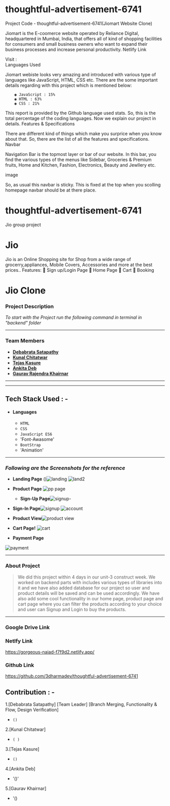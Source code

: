 # thoughtful-advertisement-6741

Project Code - thoughtful-advertisement-6741(Jiomart Website Clone)

Jiomart is the E-coomerce website operated by Reliance Digital, headquartered in Mumbai, India, that offers all of kind of shopping facilities for consumers and small business owners who want to expand their business processes and increase personal productivity.
Netlify Link

Visit :  
Languages Used

Jiomart webiste looks very amazing and introduced with various type of languages like JavaScript, HTML, CSS etc. There are the some important details regarding with this project which is mentioned below:

        ◉ JavaScript : 15%
        ◉ HTML : 63%
        ◉ CSS : 21% 

This report is provided by the Github language used stats. So, this is the total percentage of the coding languages. Now we explain our project in details.
Features & Specifications

There are different kind of things which make you surprice when you know about that. So, there are the list of all the features and specifications.
Navbar

Navigation Bar is the topmost layer or bar of our website. In this bar, you find the various types of the menus like  Sidebar, Groceries & Premium fruits, Home and Kitchen, Fashion, Electronics, Beauty and Jewllery  etc.

image

So, as usual this navbar is sticky. This is fixed at the top when you scolling homepage navbar should be at there place.

 # thoughtful-advertisement-6741
Jio group project

# Jio
Jio is an Online Shopping site for  Shop from a wide range of grocerry,appliances, Mobile Covers, Accessories and more at the best prices.. Features:  Sign up/Login Page  Home Page  Cart  Booking

# Jio Clone

### Project Description

_To start with the Project run the following command in terminal in "backend" folder_



---

### Team Members

- **[Debabrata Satapathy](https://github.com/3dharmadev)**
- **[Kunal Chitatwar](https://github.com/shivanithakur36)**
- **[Tejas Kasure](https://github.com/tejaskasure)**
- **[Ankita Deb](https://github.com/anki2001ta)**
- **[ Gaurav Rajendra Khairnar](https://github.com/gauravkh8999)**


---

---

## Tech Stack Used : -

- #### Languages
  - `HTML`
  - `CSS`
  - `JavaScript ES6`
  - 'Font-Awasome'
  - `BootStrap`
  - 'Animation'


---

### _Following are the Screenshots for the reference_

- **Landing Page**
  ()![landing](https://user-images.githubusercontent.com/103955083/193464162-7cbf3ad5-cf0f-4231-9995-b07769aceb3c.png)
![land2](https://user-images.githubusercontent.com/103955083/193464622-c5bb83d4-fc16-412a-9d6e-7e49bd55dbab.png)

  

- **Product Page**
![pp page](https://user-images.githubusercontent.com/103955083/193464194-af4c9ba1-32cc-49a5-88d9-8fd3380389fc.png)

  - **Sign-Up Page**![signup-](https://user-images.githubusercontent.com/103955083/193464233-4b041d2b-3e74-4e57-a053-ad916f896cf4.png)

  
 - **Sign-In Page**![signup](https://user-images.githubusercontent.com/103955083/193464256-51baa4e0-cfd9-41c8-bfee-d7dfbdb276a2.png)
![account](https://user-images.githubusercontent.com/103955083/193464367-9a7087a6-fd2f-4e88-b0b9-3e5d1c0b2eca.png)

- **Product View**![product view](https://user-images.githubusercontent.com/103955083/193464604-d2ec1ab7-97ab-4321-a57d-8f8dbb14f7dc.png)


- **Cart Page!**
![cart](https://user-images.githubusercontent.com/103955083/193464346-0bc2f01a-f481-4ff3-ad26-bede0468dc70.png)


 

- **Payment Page**

 ![payment](https://user-images.githubusercontent.com/103955083/193464395-fed7bc1d-145b-44e2-818f-d79bf83320a4.png)



---

### About Project

> We did this project within 4 days in our unit-3 construct week. We worked on backend parts with includes various types of libraries into it and we have also added database for our project so user and product details will be saved and can be used accordingly. We have also add some cool functionality in our home page, product page and cart page where you can filter the products according to your choice and user can Signup and Login to buy the products.

---



### Google Drive Link




### Netlfy Link
https://gorgeous-naiad-f7f9d2.netlify.app/

### Github Link
https://github.com/3dharmadev/thoughtful-advertisement-6741


## Contribution : -

1.[Debabrata Satapathy] [Team Leader] 
[Branch Merging, Functionality & Flow, Design Verification]
- `()`

2.[Kunal Chitatwar]

- `( )`

3.[Tejas Kasure]

- `()`

4.[Ankita Deb]
- '()'

5.[Gaurav Khairnar]
- '()



